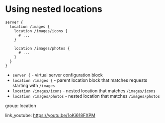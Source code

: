 # Using nested locations

```nginx
server {
  location /images {
    location /images/icons {
      # ...
    }
    
    location /images/photos {
      # ...
    }
  }
}
```

- `server {` - virtual server configuration block
- `location /images {` - parent location block that matches requests starting with `/images`
- `location /images/icons` - nested location that matches `/images/icons`
- `location /images/photos` - nested location that matches `/images/photos`

group: location


link_youtube: https://youtu.be/1oKi618FXPM
